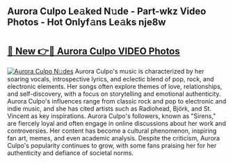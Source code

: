 ## Aurora Culpo Le𝚊ked N𝚞de - Part-wkz Video Photos - Hot Onlyf𝚊ns Le𝚊ks nje8w

# <h2><a href="http://ab60117.deff.icu/?id=Aurora+Culpo">🔗 New 👉🔴 Aurora Culpo VIDEO Photos</a></h2>

[![Aurora Culpo N𝚞des](https://i.imgur.com/rIISA9y.gif)](http://ab60117.deff.icu/?id=Aurora+Culpo)
Aurora Culpo's music is characterized by her soaring vocals, introspective lyrics, and eclectic blend of pop, rock, and electronic elements. Her songs often explore themes of love, relationships, and self-discovery, with a focus on storytelling and emotional authenticity. Aurora Culpo's influences range from classic rock and pop to electronic and indie music, and she has cited artists such as Radiohead, Björk, and St. Vincent as key inspirations. Aurora Culpo's followers, known as "Sirens," are fiercely loyal and often engage in online discussions about her work and controversies. Her content has become a cultural phenomenon, inspiring fan art, memes, and even academic analysis. Despite the criticism, Aurora Culpo's popularity continues to grow, with some fans praising her for her authenticity and defiance of societal norms.
